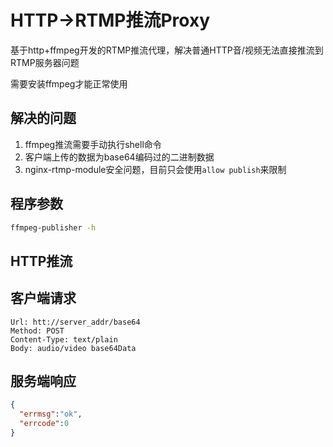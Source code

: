 # HTTP->RTMP推流Proxy
基于http+ffmpeg开发的RTMP推流代理，解决普通HTTP音/视频无法直接推流到RTMP服务器问题

需要安装ffmpeg才能正常使用

## 解决的问题
1. ffmpeg推流需要手动执行shell命令
2. 客户端上传的数据为base64编码过的二进制数据
3. nginx-rtmp-module安全问题，目前只会使用`allow publish`来限制

## 程序参数
```bash
ffmpeg-publisher -h
```

## HTTP推流
## 客户端请求
```
Url: htt://server_addr/base64
Method: POST
Content-Type: text/plain
Body: audio/video base64Data
```

## 服务端响应
```json
{
  "errmsg":"ok",
  "errcode":0
}
```
